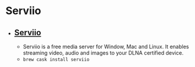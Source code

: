 # Serviio
- [Serviio](https://serviio.org/)
  -   
  - Serviio is a free media server for Window, Mac and Linux. It enables streaming video, audio and images to your DLNA certified device.
  - `brew cask install serviio`
